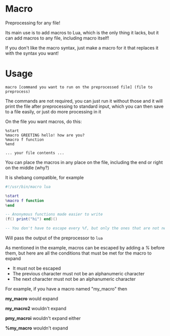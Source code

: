 # Macro

Preprocessing for any file!

Its main use is to add macros to Lua, which is the only thing it lacks, but it can add macros to any file, including macro itself!

If you don't like the macro syntax, just make a macro for it that replaces it with the syntax you want!

# Usage

`macro [command you want to run on the preprocessed file] (file to preprocess)`

The commands are not required, you can just run it without those and it will print the file after preprocessing to standard input, which you can then save to a file easily, or just do more processing in it

On the file you want macros, do this:

```
%start
%macro GREETING hello! how are you?
%macro f function
%end

... your file contents ...
```

You can place the macros in any place on the file, including the end or right on the middle (why?)

It is shebang compatible, for example

```lua
#!/usr/bin/macro lua

%start
%macro f function
%end

-- Anonymous functions made easier to write
(f() print("hi") end)()

-- You don't have to escape every %f, but only the ones that are not next to alphanumeric characters, for example, "for" and "function" should not be escaped, but %f() or %f should
```

Will pass the output of the preprocessor to `lua`

As mentioned in the example, macros can be escaped by adding a *%* before them, but here are all the conditions that must be met for the macro to expand

- It must not be escaped
- The previous character must not be an alphanumeric character
- The next character must not be an alphanumeric character

For example, if you have a macro named "my_macro" then

**my_macro** would expand

**my_macro2** wouldn't expand

**pmy_macroi** wouldn't expand either

**%my_macro** wouldn't expand
